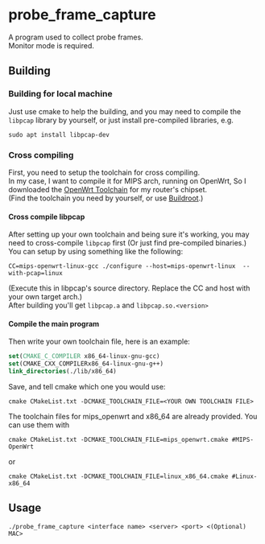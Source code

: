 # probe_frame_capture

A program used to collect probe frames.    
Monitor mode is required.     

## Building
### Building for local machine
Just use cmake to help the building, and you may need to compile the ```libpcap``` library by yourself, or just install pre-compiled libraries, e.g.
```
sudo apt install libpcap-dev
```

### Cross compiling
First, you need to setup the toolchain for cross compiling.    
In my case, I want to compile it for MIPS arch, running on OpenWrt, So I downloaded the [OpenWrt Toolchain](https://archive.openwrt.org/snapshots/trunk/ar71xx/generic/OpenWrt-Toolchain-ar71xx-generic_gcc-5.3.0_musl-1.1.16.Linux-x86_64.tar.bz2) for my router's chipset.    
(Find the toolchain you need by yourself, or use [Buildroot](http://buildroot.uclibc.org).)    
#### Cross compile libpcap
After setting up your own toolchain and being sure it's working, you may need to cross-compile ```libpcap``` first (Or just find pre-compiled binaries.)      
You can setup by using something like the following:    
```
CC=mips-openwrt-linux-gcc ./configure --host=mips-openwrt-linux  --with-pcap=linux
```  
(Execute this in libpcap's source directory. Replace the CC and host with your own target arch.)     
After building you'll get ```libpcap.a``` and ```libpcap.so.<version>```    
#### Compile the main program
Then write your own toolchain file, here is an example:
```cmake
set(CMAKE_C_COMPILER x86_64-linux-gnu-gcc)
set(CMAKE_CXX_COMPILERx86_64-linux-gnu-g++)
link_directories(./lib/x86_64)
``` 
Save, and tell cmake which one you would use:
```
cmake CMakeList.txt -DCMAKE_TOOLCHAIN_FILE=<YOUR OWN TOOLCHAIN FILE>

```
The toolchain files for mips_openwrt and x86_64 are already provided. You can use them with
```
cmake CMakeList.txt -DCMAKE_TOOLCHAIN_FILE=mips_openwrt.cmake #MIPS-OpenWrt
```
or
```
cmake CMakeList.txt -DCMAKE_TOOLCHAIN_FILE=linux_x86_64.cmake #Linux-x86_64
```
## Usage
```
./probe_frame_capture <interface name> <server> <port> <(Optional) MAC>
```